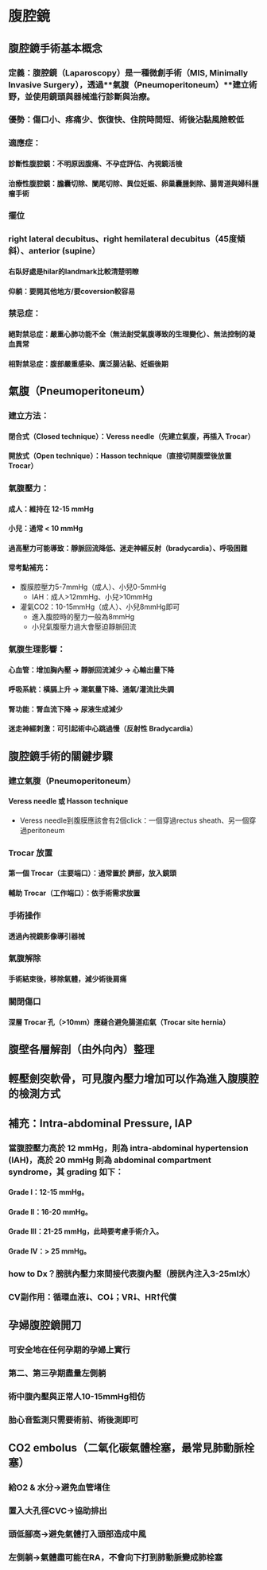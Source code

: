 # 腹腔鏡

## 腹腔鏡手術基本概念

### 定義：腹腔鏡（Laparoscopy）是一種微創手術（MIS, Minimally Invasive Surgery），透過**氣腹（Pneumoperitoneum）**建立術野，並使用鏡頭與器械進行診斷與治療。

### 優勢：傷口小、疼痛少、恢復快、住院時間短、術後沾黏風險較低

### 適應症：

#### 診斷性腹腔鏡：不明原因腹痛、不孕症評估、內視鏡活檢

#### 治療性腹腔鏡：膽囊切除、闌尾切除、異位妊娠、卵巢囊腫剝除、腸胃道與婦科腫瘤手術

### 擺位

### right lateral decubitus、right hemilateral decubitus（45度傾斜）、anterior (supine）

#### 右臥好處是hilar的landmark比較清楚明瞭

#### 仰躺：要開其他地方/要coversion較容易

### 禁忌症：

#### 絕對禁忌症：嚴重心肺功能不全（無法耐受氣腹導致的生理變化）、無法控制的凝血異常

#### 相對禁忌症：腹部嚴重感染、廣泛腸沾黏、妊娠後期

## 氣腹（Pneumoperitoneum）

### 建立方法：

#### 閉合式（Closed technique）：Veress needle（先建立氣腹，再插入 Trocar）

#### 開放式（Open technique）：Hasson technique（直接切開腹壁後放置 Trocar）

### 氣腹壓力：

#### 成人：維持在 12-15 mmHg

#### 小兒：通常 < 10 mmHg

#### 過高壓力可能導致：靜脈回流降低、迷走神經反射（bradycardia）、呼吸困難

#### 常考點補充：

- 腹膜腔壓力5-7mmHg（成人）、小兒0-5mmHg
	- IAH：成人>12mmHg、小兒>10mmHg
- 灌氣CO2：10-15mmHg（成人）、小兒8mmHg即可
	- 進入腹腔時的壓力一般為8mmHg
	- 小兒氣腹壓力過大會壓迫靜脈回流
### 氣腹生理影響：

#### 心血管：增加胸內壓 → 靜脈回流減少 → 心輸出量下降

#### 呼吸系統：橫膈上升 → 潮氣量下降、通氣/灌流比失調

#### 腎功能：腎血流下降 → 尿液生成減少

#### 迷走神經刺激：可引起術中心跳過慢（反射性 Bradycardia）

## 腹腔鏡手術的關鍵步驟

### 建立氣腹（Pneumoperitoneum）

#### Veress needle 或 Hasson technique

- Veress needle到腹膜應該會有2個click：一個穿過rectus sheath、另一個穿過peritoneum
### Trocar 放置

#### 第一個 Trocar（主要端口）：通常置於 臍部，放入鏡頭

#### 輔助 Trocar（工作端口）：依手術需求放置

### 手術操作

#### 透過內視鏡影像導引器械

### 氣腹解除

#### 手術結束後，移除氣體，減少術後肩痛

### 關閉傷口

#### 深層 Trocar 孔（>10mm）應縫合避免腸道疝氣（Trocar site hernia）

## 腹壁各層解剖（由外向內）整理

## 輕壓劍突軟骨，可見腹內壓力增加可以作為進入腹膜腔的檢測方式

## 補充：Intra-abdominal Pressure, IAP

### 當腹腔壓力高於 12 mmHg，則為 intra-abdominal hypertension (IAH)，高於 20 mmHg 則為 abdominal compartment syndrome，其 grading 如下：

#### Grade I：12-15 mmHg。

#### Grade II：16-20 mmHg。

#### Grade III：21-25 mmHg，此時要考慮手術介入。

#### Grade IV：> 25 mmHg。

### how to Dx？膀胱內壓力來間接代表腹內壓（膀胱內注入3-25ml水）

### CV副作用：循環血液⭣、CO⭣；VR⭣、HR⭡代償

## 孕婦腹腔鏡開刀

### 可安全地在任何孕期的孕婦上實行

### 第二、第三孕期盡量左側躺

### 術中腹內壓與正常人10-15mmHg相仿

### 胎心音監測只需要術前、術後測即可

## CO2 embolus（二氧化碳氣體栓塞，最常見肺動脈栓塞）

### 給O2 & 水分→避免血管堵住

### 置入大孔徑CVC→協助排出

### 頭低腳高→避免氣體打入頭部造成中風

### 左側躺→氣體盡可能在RA，不會向下打到肺動脈變成肺栓塞

